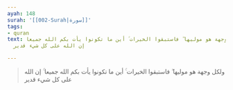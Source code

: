 ```yaml
---
ayah: 148
surah: '[[002-Surah|سورة]]'
tags:
- quran
text: ولكل وجهة هو موليها ۖ فاستبقوا الخيرات ۚ أين ما تكونوا يأت بكم الله جميعا ۚ
  إن الله على كل شيء قدير

---
```

> ولكل وجهة هو موليها ۖ فاستبقوا الخيرات ۚ أين ما تكونوا يأت بكم الله جميعا ۚ إن الله على كل شيء قدير

